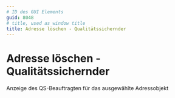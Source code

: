 ```yaml
---
# ID des GUI Elements
guid: 8048
# title, used as window title
title: Adresse löschen - Qualitätssichernder
---
```


# Adresse löschen - Qualitätssichernder

Anzeige des QS-Beauftragten für das ausgewählte Adressobjekt

